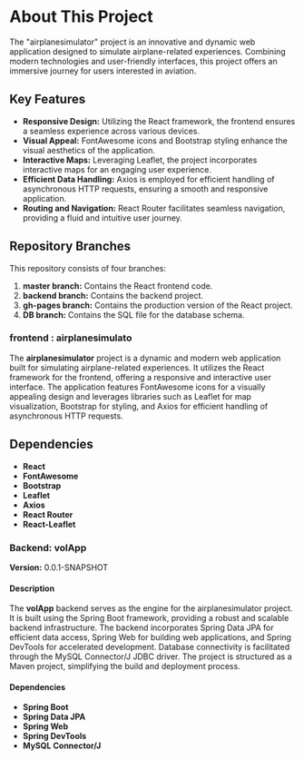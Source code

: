 # About This Project

The "airplanesimulator" project is an innovative and dynamic web application designed to simulate airplane-related experiences. Combining modern technologies and user-friendly interfaces, this project offers an immersive journey for users interested in aviation.

## Key Features

- **Responsive Design:** Utilizing the React framework, the frontend ensures a seamless experience across various devices.
- **Visual Appeal:** FontAwesome icons and Bootstrap styling enhance the visual aesthetics of the application.
- **Interactive Maps:** Leveraging Leaflet, the project incorporates interactive maps for an engaging user experience.
- **Efficient Data Handling:** Axios is employed for efficient handling of asynchronous HTTP requests, ensuring a smooth and responsive application.
- **Routing and Navigation:** React Router facilitates seamless navigation, providing a fluid and intuitive user journey.

## Repository Branches

This repository consists of four branches:

1. **master branch:** Contains the React frontend code.
2. **backend branch:** Contains the backend project.
3. **gh-pages branch:** Contains the production version of the React project.
4. **DB branch:** Contains the SQL file for the database schema.

### frontend : airplanesimulato

The **airplanesimulator** project is a dynamic and modern web application built for simulating airplane-related experiences. It utilizes the React framework for the frontend, offering a responsive and interactive user interface. The application features FontAwesome icons for a visually appealing design and leverages libraries such as Leaflet for map visualization, Bootstrap for styling, and Axios for efficient handling of asynchronous HTTP requests. 
## Dependencies

- **React** 
- **FontAwesome**
- **Bootstrap** 
- **Leaflet**
- **Axios** 
- **React Router** 
- **React-Leaflet** 

### Backend: volApp

**Version:** 0.0.1-SNAPSHOT

#### Description

The **volApp** backend serves as the engine for the airplanesimulator project. It is built using the Spring Boot framework, providing a robust and scalable backend infrastructure. The backend incorporates Spring Data JPA for efficient data access, Spring Web for building web applications, and Spring DevTools for accelerated development. Database connectivity is facilitated through the MySQL Connector/J JDBC driver. The project is structured as a Maven project, simplifying the build and deployment process.

#### Dependencies

- **Spring Boot**
- **Spring Data JPA**
- **Spring Web**
- **Spring DevTools**
- **MySQL Connector/J**
